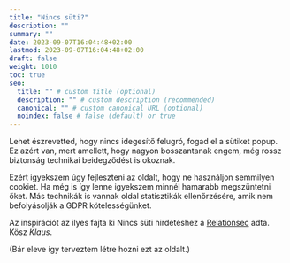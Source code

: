 ```yaml
---
title: "Nincs süti?"
description: ""
summary: ""
date: 2023-09-07T16:04:48+02:00
lastmod: 2023-09-07T16:04:48+02:00
draft: false
weight: 1010
toc: true
seo:
  title: "" # custom title (optional)
  description: "" # custom description (recommended)
  canonical: "" # custom canonical URL (optional)
  noindex: false # false (default) or true
---
```


Lehet észrevetted, hogy nincs idegesítő felugró, fogad el a sütiket popup. Ez azért van, mert amellett, hogy nagyon bosszantanak engem, még rossz biztonság technikai beidegződést is okoznak.

Ezért igyekszem úgy fejleszteni az oldalt, hogy ne használjon semmilyen cookiet. Ha még is így lenne igyekszem minnél hamarabb megszüntetni őket. Más technikák is vannak oldal statisztikák ellenőrzésére, amik nem befolyásolják a GDPR kötelességünket.

Az inspirációt az ilyes fajta ki Nincs süti hirdetéshez a [Relationsec](https://relationsec.net/no-cookies/) adta. Kösz *Klaus*.

(Bár eleve így terveztem létre hozni ezt az oldalt.)
